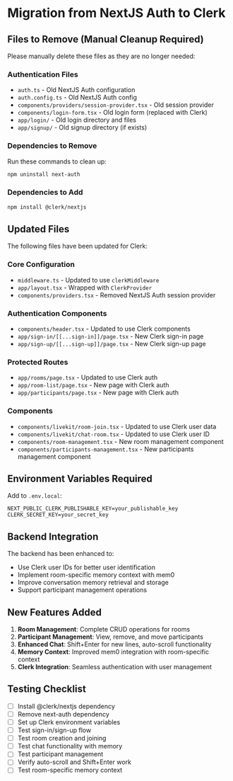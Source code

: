 # Migration from NextJS Auth to Clerk

## Files to Remove (Manual Cleanup Required)
Please manually delete these files as they are no longer needed:

### Authentication Files
- `auth.ts` - Old NextJS Auth configuration
- `auth.config.ts` - Old NextJS Auth config
- `components/providers/session-provider.tsx` - Old session provider
- `components/login-form.tsx` - Old login form (replaced with Clerk)
- `app/login/` - Old login directory and files
- `app/signup/` - Old signup directory (if exists)

### Dependencies to Remove
Run these commands to clean up:
```bash
npm uninstall next-auth
```

### Dependencies to Add
```bash
npm install @clerk/nextjs
```

## Updated Files
The following files have been updated for Clerk:

### Core Configuration
- `middleware.ts` - Updated to use `clerkMiddleware`
- `app/layout.tsx` - Wrapped with `ClerkProvider`
- `components/providers.tsx` - Removed NextJS Auth session provider

### Authentication Components
- `components/header.tsx` - Updated to use Clerk components
- `app/sign-in/[[...sign-in]]/page.tsx` - New Clerk sign-in page
- `app/sign-up/[[...sign-up]]/page.tsx` - New Clerk sign-up page

### Protected Routes
- `app/rooms/page.tsx` - Updated to use Clerk auth
- `app/room-list/page.tsx` - New page with Clerk auth
- `app/participants/page.tsx` - New page with Clerk auth

### Components
- `components/livekit/room-join.tsx` - Updated to use Clerk user data
- `components/livekit/chat-room.tsx` - Updated to use Clerk user ID
- `components/room-management.tsx` - New room management component
- `components/participants-management.tsx` - New participants management component

## Environment Variables Required
Add to `.env.local`:
```
NEXT_PUBLIC_CLERK_PUBLISHABLE_KEY=your_publishable_key
CLERK_SECRET_KEY=your_secret_key
```

## Backend Integration
The backend has been enhanced to:
- Use Clerk user IDs for better user identification
- Implement room-specific memory context with mem0
- Improve conversation memory retrieval and storage
- Support participant management operations

## New Features Added
1. **Room Management**: Complete CRUD operations for rooms
2. **Participant Management**: View, remove, and move participants
3. **Enhanced Chat**: Shift+Enter for new lines, auto-scroll functionality
4. **Memory Context**: Improved mem0 integration with room-specific context
5. **Clerk Integration**: Seamless authentication with user management

## Testing Checklist
- [ ] Install @clerk/nextjs dependency
- [ ] Remove next-auth dependency
- [ ] Set up Clerk environment variables
- [ ] Test sign-in/sign-up flow
- [ ] Test room creation and joining
- [ ] Test chat functionality with memory
- [ ] Test participant management
- [ ] Verify auto-scroll and Shift+Enter work
- [ ] Test room-specific memory context
